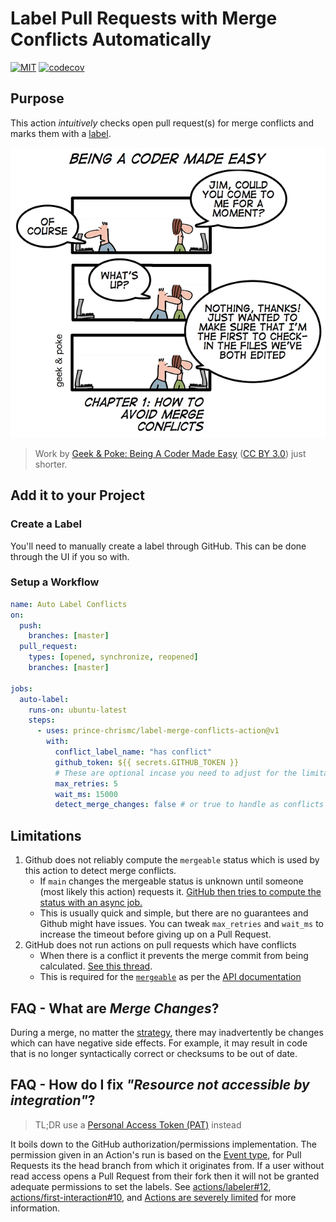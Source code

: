 # Label Pull Requests with Merge Conflicts Automatically

[![MIT](https://img.shields.io/github/license/prince-chrismc/label-merge-conflicts-action)](https://github.com/prince-chrismc/label-merge-conflicts-action/blob/main/LICENSE)
[![codecov](https://img.shields.io/codecov/c/github/prince-chrismc/label-merge-conflicts-action)](https://codecov.io/gh/prince-chrismc/label-merge-conflicts-action)

## Purpose

This action _intuitively_ checks open pull request(s) for merge conflicts and marks them with a [label](https://guides.github.com/features/issues/#filtering).

![comic](https://github.com/prince-chrismc/label-merge-conflicts-action/blob/main/.github/label-merge-conflicts.png?raw=true)

> Work by [Geek & Poke: Being A Coder Made Easy](https://geek-and-poke.com/geekandpoke/2010/10/21/being-a-code-made-easy-chapter-1.html) ([CC BY 3.0](https://creativecommons.org/licenses/by/3.0/)) just shorter.

## Add it to your Project

### Create a Label

You'll need to manually create a label through GitHub. This can be done through the UI if you so with.

### Setup a Workflow

```yml
name: Auto Label Conflicts
on:
  push:
    branches: [master]
  pull_request:
    types: [opened, synchronize, reopened]
    branches: [master]

jobs:
  auto-label:
    runs-on: ubuntu-latest
    steps:
      - uses: prince-chrismc/label-merge-conflicts-action@v1
        with:
          conflict_label_name: "has conflict"
          github_token: ${{ secrets.GITHUB_TOKEN }}
          # These are optional incase you need to adjust for the limitations described below
          max_retries: 5
          wait_ms: 15000
          detect_merge_changes: false # or true to handle as conflicts
```

## Limitations

1. Github does not reliably compute the `mergeable` status which is used by this action to detect merge conflicts.
    * If `main` changes the mergeable status is unknown until someone (most likely this action) requests it.
[GitHub then tries to compute the status with an async job.](https://stackoverflow.com/a/30620973)
    * This is usually quick and simple, but there are no guarantees and Github might have issues. You can tweak `max_retries` and `wait_ms` to increase the timeout before giving up on a Pull Request.
2. GitHub does not run actions on pull requests which have conflicts
    * When there is a conflict it prevents the merge commit from being calculated. [See this thread](https://github.community/t/run-actions-on-pull-requests-with-merge-conflicts/17104).
    * This is required for the [`mergeable`](https://docs.github.com/en/graphql/reference/enums#mergeablestate) as per the [API documentation](https://docs.github.com/en/rest/reference/pulls#get-a-pull-request)

## FAQ - What are _Merge Changes_?

During a merge, no matter the [strategy](https://git-scm.com/docs/merge-strategies), there may inadvertently be changes which can have negative side effects. For example, it may result in code that is no longer syntactically correct or checksums to be out of date.

## FAQ - How do I fix _"Resource not accessible by integration"_?

> TL;DR use a [Personal Access Token (PAT)](https://docs.github.com/en/github/authenticating-to-github/creating-a-personal-access-token) instead

It boils down to the GitHub authorization/permissions implementation. The permission given in an Action's run is based on the [Event type](https://docs.github.com/en/actions/reference/events-that-trigger-workflows), for Pull Requests its the head branch from which it originates from. If a user without read access opens a Pull Request from their fork then it will not be granted adequate permissions to set the labels. See [actions/labeler#12](https://github.com/actions/labeler/issues/12), [actions/first-interaction#10](https://github.com/actions/first-interaction/issues/10), and [Actions are severely limited](https://github.community/t/github-actions-are-severely-limited-on-prs/18179#M9249) for more information.
